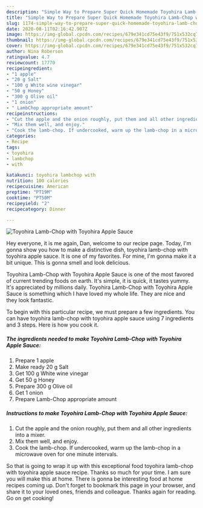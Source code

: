 ```yaml
---
description: "Simple Way to Prepare Super Quick Homemade Toyohira Lamb-Chop with Toyohira Apple Sauce"
title: "Simple Way to Prepare Super Quick Homemade Toyohira Lamb-Chop with Toyohira Apple Sauce"
slug: 1174-simple-way-to-prepare-super-quick-homemade-toyohira-lamb-chop-with-toyohira-apple-sauce
date: 2020-08-11T02:16:42.907Z
image: https://img-global.cpcdn.com/recipes/679e341cd75e43f9/751x532cq70/toyohira-lamb-chop-with-toyohira-apple-sauce-recipe-main-photo.jpg
thumbnail: https://img-global.cpcdn.com/recipes/679e341cd75e43f9/751x532cq70/toyohira-lamb-chop-with-toyohira-apple-sauce-recipe-main-photo.jpg
cover: https://img-global.cpcdn.com/recipes/679e341cd75e43f9/751x532cq70/toyohira-lamb-chop-with-toyohira-apple-sauce-recipe-main-photo.jpg
author: Nina Roberson
ratingvalue: 4.7
reviewcount: 17770
recipeingredient:
- "1 apple"
- "20 g Salt"
- "100 g White wine vinegar"
- "50 g Honey"
- "300 g Olive oil"
- "1 onion"
- " LambChop appropriate amount"
recipeinstructions:
- "Cut the apple and the onion roughly, put them and all other ingredients into a mixer."
- "Mix them well, and enjoy."
- "Cook the lamb-chop. If undercooked, warm up the lamb-chop in a microwave oven for one minute intervals."
categories:
- Recipe
tags:
- toyohira
- lambchop
- with

katakunci: toyohira lambchop with 
nutrition: 100 calories
recipecuisine: American
preptime: "PT19M"
cooktime: "PT50M"
recipeyield: "2"
recipecategory: Dinner

---
```



![Toyohira Lamb-Chop with Toyohira Apple Sauce](https://img-global.cpcdn.com/recipes/679e341cd75e43f9/751x532cq70/toyohira-lamb-chop-with-toyohira-apple-sauce-recipe-main-photo.jpg)

Hey everyone, it is me again, Dan, welcome to our recipe page. Today, I'm gonna show you how to make a distinctive dish, toyohira lamb-chop with toyohira apple sauce. It is one of my favorites. For mine, I'm gonna make it a bit unique. This is gonna smell and look delicious.

Toyohira Lamb-Chop with Toyohira Apple Sauce is one of the most favored of current trending foods on earth. It's simple, it is quick, it tastes yummy. It's appreciated by millions daily. Toyohira Lamb-Chop with Toyohira Apple Sauce is something which I have loved my whole life. They are nice and they look fantastic.




To begin with this particular recipe, we must prepare a few ingredients. You can have toyohira lamb-chop with toyohira apple sauce using 7 ingredients and 3 steps. Here is how you cook it.

<!--inarticleads1-->

##### The ingredients needed to make Toyohira Lamb-Chop with Toyohira Apple Sauce:

1. Prepare 1 apple
1. Make ready 20 g Salt
1. Get 100 g White wine vinegar
1. Get 50 g Honey
1. Prepare 300 g Olive oil
1. Get 1 onion
1. Prepare  Lamb-Chop appropriate amount




<!--inarticleads2-->

##### Instructions to make Toyohira Lamb-Chop with Toyohira Apple Sauce:

1. Cut the apple and the onion roughly, put them and all other ingredients into a mixer.
1. Mix them well, and enjoy.
1. Cook the lamb-chop. If undercooked, warm up the lamb-chop in a microwave oven for one minute intervals.




So that is going to wrap it up with this exceptional food toyohira lamb-chop with toyohira apple sauce recipe. Thanks so much for your time. I am sure you will make this at home. There is gonna be interesting food at home recipes coming up. Don't forget to bookmark this page in your browser, and share it to your loved ones, friends and colleague. Thanks again for reading. Go on get cooking!
